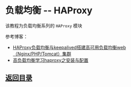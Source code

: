 # 负载均衡 -- HAProxy
该教程为负载均衡系列的 `HAProxy` 模块


参考博客：  
* [HAProxy负载均衡与keepalived搭建高可用负载均衡web（Nginx/PHP/Tomcat）集群](http://7424593.blog.51cto.com/7414593/1764640)
* [高负载均衡学习haproxy之安装与配置](https://www.ilanni.com/?p=9987)  

## [返回目录](https://github.com/MulticsYin/MulticsDevOps)
